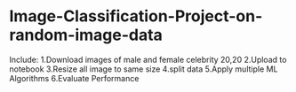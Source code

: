 # Image-Classification-Project-on-random-image-data
Include:
  1.Download images of male and female celebrity 20,20
  2.Upload to notebook
  3.Resize all image to same size
  4.split data 
  5.Apply multiple ML Algorithms 
  6.Evaluate Performance
